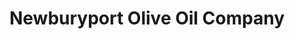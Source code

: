 ---
title: "Newburyport Olive Oil Company"
url: /newburyport/newburyport-olive-oil-company/
shop: shop
---